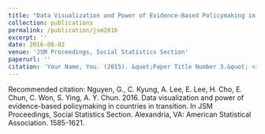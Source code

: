 ```yaml
---
title: "Data Visualization and Power of Evidence-Based Policymaking in Countries in Transition"
collection: publications
permalink: /publication/jsm2016
excerpt: ''
date: 2016-08-02
venue: 'JSM Proceedings, Social Statistics Section'
paperurl: ''
citation: 'Your Name, You. (2015). &quot;Paper Title Number 3.&quot; <i>Journal 1</i>. 1(3).'
---
```



Recommended citation: 
Nguyen, G., C. Kyung, A. Lee, E. Lee, H. Cho, E. Chun, C. Won, S. Ying, A. Y. Chun. 2016. 
Data visualization and power of evidence-based policymaking in countries in transition. 
In JSM Proceedings, Social Statistics Section. Alexandria, VA: American Statistical Association. 1585-1621.
